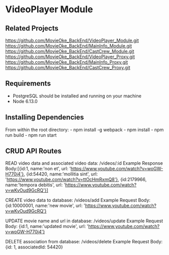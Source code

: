 # VideoPlayer Module

## Related Projects
  https://github.com/MovieOke_BackEnd/VideoPlayer_Module.git
  https://github.com/MovieOke_BackEnd/MainInfo_Module.git
  https://github.com/MovieOke_BackEnd/CastCrew_Module.git
  https://github.com/MovieOke_BackEnd/VideoPlayer_Proxy.git
  https://github.com/MovieOke_BackEnd/MainInfo_Proxy.git
  https://github.com/MovieOke_BackEnd/CastCrew_Proxy.git

## Requirements
  - PostgreSQL should be installed and running on your machine
  - Node 6.13.0

## Installing Dependencies
  From within the root directory:
    - npm install -g webpack
    - npm install
    - npm run build
    - npm run start

## CRUD API Routes

READ video data and associated video data: /videos/:id
Example Response Body:[{id:1, name:'non et', url: 'https://www.youtube.com/watch?v=woGW-H770j4'}, {id:54420, name:'mollitia sint', url: 'https://www.youtube.com/watch?v=ttOcHmRxmQ8'}, {id:2179966, name:'tempora debitis', url: 'https://www.youtube.com/watch?v=wKvOud9GcRQ'}]

CREATE video data to database: /videos/add
Example Request Body: {id:10000001, name:'new movie', url: 'https://www.youtube.com/watch?v=wKvOud9GcRQ'}

UPDATE movie name and url in database: /videos/update
Example Request Body: {id:1, name:'updated movie', url: 'https://www.youtube.com/watch?v=woGW-H770j4'}

DELETE association from database: /videos/delete
Example Request Body: {id: 1, associatedId: 54420}

